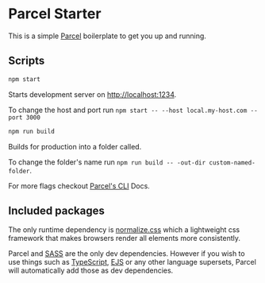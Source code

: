 # Parcel Starter

This is a simple [Parcel](https://parceljs.org/) boilerplate to get you up and running.

## Scripts

```sh
npm start
```

Starts development server on [http://localhost:1234](http://localhost:1234).

To change the host and port run `npm start -- --host local.my-host.com --port 3000`

```sh
npm run build
```

Builds for production into a folder called.

To change the folder's name run `npm run build -- -out-dir custom-named-folder`.

For more flags checkout [Parcel's CLI](https://parceljs.org/cli.html) Docs.

## Included packages

The only runtime dependency is [normalize.css](https://necolas.github.io/normalize.css/) which a lightweight css framework that makes browsers render all elements more consistently.

Parcel and [SASS](https://sass-lang.com/) are the only dev dependencies. However if you wish to use things such as [TypeScript](https://www.typescriptlang.org/), [EJS](https://ejs.co/) or any other language supersets, Parcel will automatically add those as dev dependencies.
